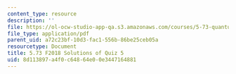 ```yaml
---
content_type: resource
description: ''
file: https://ol-ocw-studio-app-qa.s3.amazonaws.com/courses/5-73-quantum-mechanics-i-fall-2018/8d113897a4f0c64864e00e3447164881_MIT5_73F18_quiz5_soln.pdf
file_type: application/pdf
parent_uid: a72c23bf-10d3-fac1-556b-86be25ceb05a
resourcetype: Document
title: 5.73 F2018 Solutions of Quiz 5
uid: 8d113897-a4f0-c648-64e0-0e3447164881
---
```

